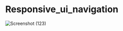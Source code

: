# Responsive_ui_navigation
![Screenshot (123)](https://user-images.githubusercontent.com/55022376/91655706-4205e080-ead0-11ea-85b8-b3a1d2ca6d62.png)
